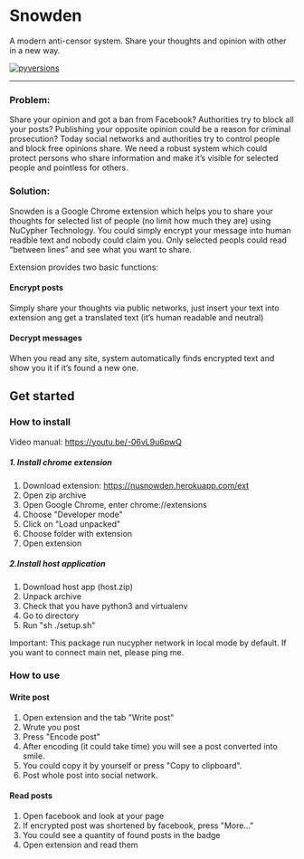 
# Snowden
A modern anti-censor system. Share your thoughts and opinion with other in a new way.

[![pyversions](https://img.shields.io/pypi/pyversions/nucypher.svg)](https://pypi.org/project/nucypher/)

---
### Problem:
Share your opinion and got a ban from Facebook? Authorities try to block all your posts? Publishing your opposite opinion could be a reason for criminal prosecution? Today social networks and authorities try to control people and block free opinions share. We need a robust system which could protect persons who share information and make it’s visible for selected people and pointless for others.
 
### Solution:
Snowden is a Google Chrome extension which helps you to share your thoughts for selected list of people (no limit how much they are) using NuCypher Technology. You could simply encrypt your message into human readble text and nobody could claim you. Only selected peopls could read “between lines” and see what you want to share.

Extension provides two basic functions:
 
#### Encrypt posts
Simply share your thoughts via public networks, just insert your text into extension ang get a translated text (it’s human readable and neutral)

#### Decrypt messages
When you read any site, system automatically finds encrypted text and show you it if it’s found a new one.

## Get started

### How to install
Video manual: https://youtu.be/-06vL9u6pwQ

##### 1. Install chrome extension 

1. Download extension: https://nusnowden.herokuapp.com/ext
2. Open zip archive
3. Open Google Chrome, enter chrome://extensions
4. Choose "Developer mode"
5. Click on "Load unpacked"
6. Choose folder with extension
7. Open extension

##### 2.Install host application
1. Download host app (host.zip)
2. Unpack archive
3. Check that you have python3 and virtualenv
4. Go to directory
5. Run "sh ./setup.sh"

Important:
This package run nucypher network in local mode by default. If you want to connect main net, please ping me.


### How to use

#### Write post

1. Open extension and the tab "Write post"
2. Wrute you post
3. Press "Encode post"
4. After encoding (it could take time) you will see a post converted into smile.
5. You could copy it by yourself or press "Copy to clipboard".
6. Post whole post into social network.

#### Read posts

1. Open facebook and look at your page
2. If encrypted post was shortened by facebook, press "More..."
3. You could see a quantity of found posts in the badge
4. Open extension and read them


